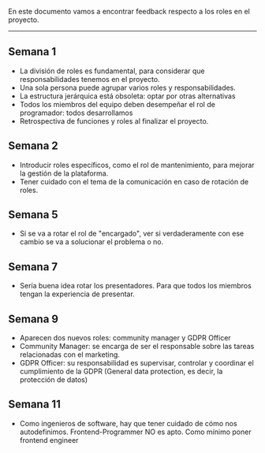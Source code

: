 En este documento vamos a encontrar feedback respecto a los roles en el proyecto.
****
## Semana 1
+ La división de roles es fundamental, para considerar que responsabilidades tenemos en el proyecto.
+ Una sola persona puede agrupar varios roles y responsabilidades.
+ La estructura jerárquica está obsoleta: optar por otras alternativas
+ Todos los miembros del equipo deben desempeñar el rol de programador: todos desarrollamos
+ Retrospectiva de funciones y roles al finalizar el proyecto.

## Semana 2
+ Introducir roles específicos, como el rol de mantenimiento, para mejorar la gestión de la plataforma.
+ Tener cuidado con el tema de la comunicación en caso de rotación de roles.

## Semana 5
+ Si se va a rotar el rol de "encargado", ver si verdaderamente con ese cambio se va a solucionar el problema o no.

## Semana 7
+ Sería buena idea rotar los presentadores. Para que todos los miembros tengan la experiencia de presentar.

## Semana 9
+ Aparecen dos nuevos roles: community manager y GDPR Officer
+ Community Manager: se encarga de ser el responsable sobre las tareas relacionadas con el marketing.
+ GDPR Officer: su responsabilidad es supervisar, controlar y coordinar el cumplimiento de la GDPR (General data protection, es decir, la protección de datos)

## Semana 11
+ Como ingenieros de software, hay que tener cuidado de cómo nos autodefinimos. Frontend-Programmer NO es apto. Como mínimo poner frontend engineer